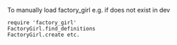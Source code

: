 
To manually load factory_girl e.g. if does not exist in dev

    require 'factory_girl'
    FactoryGirl.find_definitions
    FactoryGirl.create etc.
